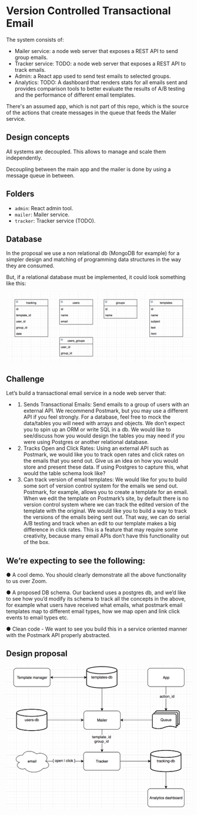 # Version Controlled Transactional Email

The system consists of:

- Mailer service: a node web server that exposes a REST API to send group emails.
- Tracker service: TODO: a node web server that exposes a REST API to track emails.
- Admin: a React app used to send test emails to selected groups.
- Analytics: TODO: A dashboard that renders stats for all emails sent and provides
  comparison tools to better evaluate the results of A/B testing and the performance of
  different email templates.

There's an assumed app, which is not part of this repo, which is the source of the actions that create messages in the queue that feeds the Mailer service.

## Design concepts

All systems are decoupled. This allows to manage and scale them independently.

Decoupling between the main app and the mailer is done by using a message queue in between.

## Folders

- `admin`: React admin tool.
- `mailer`: Mailer service.
- `tracker`: Tracker service (TODO).

## Database

In the proposal we use a non relational db (MongoDB for example) for a simpler design and
matching of programming data structures in the way they are consumed.

But, if a relational database must be implemented, it could look something like this:

<img src="./relational-db.png" />

## Challenge

Let’s build a transactional email service in a node web server that:

- 1. Sends Transactional Emails:
     Send emails to a group of users with an external API.
     We recommend Postmark, but you may use a different API if you feel strongly. For a
     database, feel free to mock the data/tables you will need with arrays and objects. We
     don’t expect you to spin up an ORM or write SQL in a db. We would like to
     see/discuss how you would design the tables you may need if you were using
     Postgres or another relational database.

- 2. Tracks Open and Click Rates:
     Using an external API such as Postmark, we would like
     you to track open rates and click rates on the emails that you send out. Give us an
     idea on how you would store and present these data. If using Postgres to capture
     this, what would the table schema look like?

- 3. Can track version of email templates:
     We would like for you to build some sort of
     version control system for the emails we send out. Postmark, for example, allows
     you to create a template for an email. When we edit the template on Postmark’s site,
     by default there is no version control system where we can track the edited version
     of the template with the original. We would like you to build a way to track the
     versions of the emails being sent out. That way, we can do serial A/B testing and
     track when an edit to our template makes a big difference in click rates. This is a
     feature that may require some creativity, because many email APIs don’t have this
     functionality out of the box.

## We’re expecting to see the following:

● A cool demo. You should clearly demonstrate all the above functionality to us over
Zoom.

● A proposed DB schema. Our backend uses a postgres db, and we’d like to see
how you’d modify its schema to track all the concepts in the above, for example what
users have received what emails, what postmark email templates map to different
email types, how we map open and link click events to email types etc.

● Clean code - We want to see you build this in a service oriented manner with the
Postmark API properly abstracted.

## Design proposal

<img src="./system-diagram.png" />
